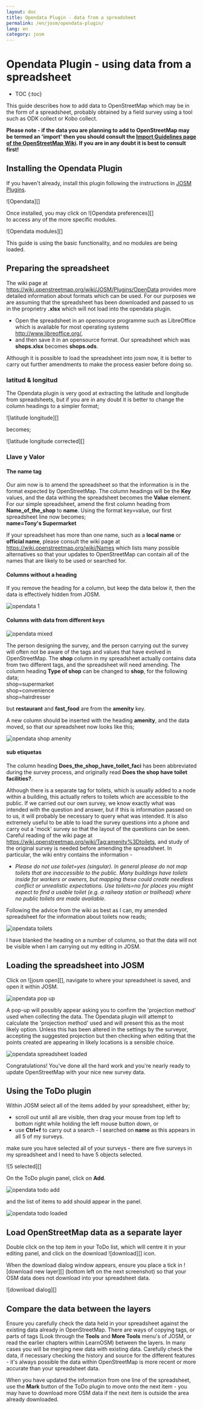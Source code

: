 ```yaml
---
layout: doc
title: Opendata Plugin - data from a spreadsheet
permalink: /en/josm/opendata-plugin/
lang: en
category: josm
---
```


Opendata Plugin - using data from a spreadsheet
============


- TOC
{:toc}

This guide describes how to add data to OpenStreetMap which may be in the form of a spreadsheet, probably obtained by a field survey using a tool such as ODK collect or Kobo collect.  

**Please note - if the data you are planning to add to OpenStreetMap may be termed an 'import' then you should consult the [Import Guidelines page of the OpenStreetMap Wiki](https://wiki.openstreetmap.org/wiki/Import/Guidelines). If you are in any doubt it is best to consult first!**


Installing the Opendata Plugin
--------------------------

If you haven't already, install this plugin following the instructions in [JOSM Plugins](/en/josm/josm-plugins).  

![Opendata][]

Once installed, you may click on ![Opendata preferences][]   
to access any of the more specific modules.  

![Opendata modules][]

This guide is using the basic functionality, and no modules are being loaded.   

Preparing the spreadsheet  
-------------------------

The wiki page at <https://wiki.openstreetmap.org/wiki/JOSM/Plugins/OpenData> provides more detailed information about formats which can be used. For our purposes we are assuming that the spreadsheet has been downloaded and passed to us in the proprietry **.xlsx** which will not load into the opendata plugin.  

- Open the spreadsheet in an opensource programme such as LibreOffice which is available for most operating systems <http://www.libreoffice.org/>,  
- and then save it in an opensource format. Our spreadsheet which was **shops.xlsx** becomes **shops.ods**.  

Although it is possible to load the spreadsheet into josm now, it is better to carry out further amendments to make the process easier before doing so.  

### latitud & longitud

The Opendata plugin is very good at extracting the latitude and longitude from spreadsheets, but if you are in any doubt it is better to change the column headings to a simpler format;  

![latitude longitude][]

becomes;  

![latitude longitude corrected][]

### Llave y Valor

#### The name tag  

Our aim now is to amend the spreadsheet so that the information is in the format expected by OpenStreetMap. The column headings will be the **Key** values, and the data withing the spreadsheet becomes the **Value** element. For our simple spreadsheet, amend the first column heading from **Name_of_the_shop** to **name**. Using the format key=value, our first spreadsheet line now becomes;  
**name=Tony's Supermarket**

If your spreadsheet has more than one name, such as a **local name** or **official name**, please consult the wiki page at <https://wiki.openstreetmap.org/wiki/Names> which lists many possible alternatives so that your updates to OpenStreetMap can contain all of the names that are likely to be used or searched for.  

#### Columns without a heading

If you remove the heading for a column, but keep the data below it, then the data is effectively hidden from JOSM.  

![opendata 1][]

#### Columns with data from different keys 

![opendata mixed][]

The person designing the survey, and the person carrying out the survey will often not be aware of the tags and values that have evolved in OpenStreetMap. The **shop** column in my spreadsheet actually contains data from two different tags, and the spreadsheet will need amending. The column heading **Type of shop** can be changed to **shop**, for the following data;  
  shop=supermarket  
  shop=convenience  
  shop=hairdresser  

but **restaurant** and **fast_food** are from the **amenity** key.

A new column should be inserted with the heading **amenity**, and the data moved, so that our spreadsheet now looks like this;  

![opendata shop amenity][]

#### sub etiquetas

The column heading **Does_the_shop_have_toilet_faci** has been abbreviated during the survey process, and originally read **Does the shop have toilet facilities?**.  

Although there is a separate tag for toilets, which is usually added to a node within a building, this actually refers to toilets which are accessible to the public. If we carried out our own survey, we know exactly what was intended with the question and answer, but if this is information passed on to us, it will probably be necessary to query what was intended. It is also extremely useful to be able to load the survey questions into a phone and carry out a 'mock' survey so that the layout of the questions can be seen. Careful reading of the wiki page at <https://wiki.openstreetmap.org/wiki/Tag:amenity%3Dtoilets>, and study of the original survey is needed before amending the spreadsheet. In particular, the wiki entry contains the information - 

- *Please do not use toilet=yes (singular). In general please do not map toilets that are inaccessible to the public. Many buildings have toilets inside for workers or owners, but mapping these could create needless conflict or unrealistic expectations. Use toilets=no for places you might expect to find a usable toilet (e.g. a railway station or trailhead) where no public toilets are made available.*  

Following the advice from the wiki as best as I can, my amended spreadsheet for the information about toilets now reads;  

![opendata toilets][]


I have blanked the heading on a number of columns, so that the data will not be visible when I am carrying out my editing in JOSM.  

Loading the spreadsheet into JOSM
---------------------------------

Click on ![josm open][], navigate to where your spreadsheet is saved, and open it within JOSM.  

![opendata pop up][]  

A pop-up will possibly appear asking you to confirm the 'projection method' used when collecting the data. The Opendata plugin will attempt to calculate the 'projection method' used and will present this as the most likely option. Unless this has been altered in the settings by the surveyor, accepting the suggested projection but then checking when editing that the points created are appearing in likely locations is a sensible choice.  

![opendata spreadsheet loaded][]

Congratulations! You've done all the hard work and you're nearly ready to update OpenStreetMap with your nice new survey data. 

Using the ToDo plugin
----------------------

Within JOSM select all of the items added by your spreadsheet, either by;  

- scroll out until all are visible, then drag your mouse from top left to bottom right while holding the left mouse button down, or  
- use **Ctrl+f** to carry out a search - I searched on **name** as this appears in all 5 of my surveys.  

make sure you have selected all of your surveys - there are five surveys in my spreadsheet and I need to have 5 objects selected.  

![5 selected][]

On the ToDo plugin panel, click on **Add**.  

![opendata todo add][]

and the list of items to add should appear in the panel.  

![opendata todo loaded][]

Load OpenStreetMap data as a separate layer
-------------------------------------------

Double click on the top item in your ToDo list, which will centre it in your editing panel, and click on the download ![download][] icon.

When the download dialog window appears, ensure you place a tick in ![download new layer][] (bottom left on the next screenshot) so that your OSM data does not download into your spreadsheet data.

![download dialog][]


Compare the data between the layers
------------------------------------

Ensure you carefully check the data held in your spreadsheet against the existing data already in OpenStreetMap. There are ways of copying tags, or parts of tags (Look through the **Tools** and **More Tools** menu's of JOSM, or read the earlier chapters within LearnOSM) between the layers. In many cases you will be merging new data with existing data. Carefully check the data, if necessary checking the history and source for the different features - it's always possible the data within OpenStreetMap is more recent or more accurate than your spreadsheet data.  

When you have updated the information from one line of the spreadsheet, use the **Mark** button of the ToDo plugin to move onto the next item - you may have to download more OSM data if the next item is outside the area already downloaded.  


[Datos abiertos]: /images/josm/opendata-plugin.png
[Preferencias de datos abiertos]: /images/josm/opendata-preferences.png
[Módulos datos abiertos]: /images/josm/opendata-modules.png
[latitud longitud]: /images/josm/opendata-latitude-longitude.png
[latitud longitud corregida]: /images/josm/opendata-latitude-longitude-corrected.png
[opendata 1]: /images/josm/opendata-1.png
[opendata mixed]: /images/josm/opendata-mixed.png
[opendata shop amenity]: /images/josm/opendata-shop-amenity.png
[opendata toilets]: /images/josm/opendata-toilets.png
[josm abrir]: /images/josm/josm_open-file.png
[opendata pop up]: /images/josm/opendata-wgs84-popup.png
[opendata spreadsheet loaded]: /images/josm/opendata-spreadsheet-loaded.png
[5 seleccionada]: /images/josm/opendata-5-selected.png
[opendata todo add]: /images/josm/opendata-todo-add.png
[opendata todo loaded]: /images/josm/opendata-todo-loaded.png
[descargar]: /images/josm/josm-download-button.png
[diálogo de descarga]: /images/josm/josm_download-dialog.png
[descargar nueva capa]: /images/josm/download-as-new-layer.png

